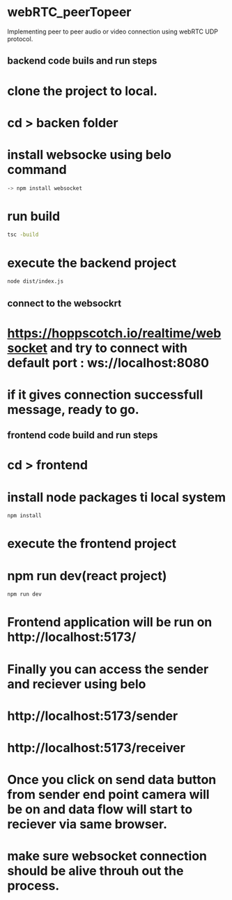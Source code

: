 # webRTC_peerTopeer
Implementing peer to peer audio or video connection using webRTC UDP protocol.

## backend code buils and run steps

# clone the project to local.
# cd > backen folder
# install websocke using belo command
```bash
-> npm install websocket
```
# run build
```bash
tsc -build
```
# execute the backend project
```bash
node dist/index.js
```
## connect to the websockrt 
# https://hoppscotch.io/realtime/websocket and try to connect with default port : ws://localhost:8080
# if it gives connection successfull message, ready to go.


## frontend code build and run steps

# cd > frontend
# install node packages ti local system
```bash
npm install
```
# execute the frontend project
# npm run dev(react project)
```bash
npm run dev
```
# Frontend application will be run on http://localhost:5173/
# Finally you can access the sender and reciever using belo
# http://localhost:5173/sender
# http://localhost:5173/receiver

# Once you click on send data button from sender end point camera will be on and data flow will start to reciever via same browser.
# make sure websocket connection should be alive throuh out the process.




